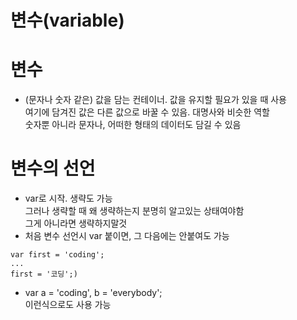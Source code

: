 변수(variable)
==============
# 변수
* (문자나 숫자 같은) 값을 담는 컨테이너. 값을 유지할 필요가 있을 때 사용   
여기에 담겨진 값은 다른 값으로 바꿀 수 있음. 대명사와 비슷한 역할   
숫자뿐 아니라 문자나, 어떠한 형태의 데이터도 담길 수 있음   

# 변수의 선언
* var로 시작. 생략도 가능   
그러나 생략할 때 왜 생략하는지 분명히 알고있는 상태여야함   
그게 아니라면 생략하지말것   
* 처음 변수 선언시 var 붙이면, 그 다음에는 안붙여도 가능   
```
var first = 'coding';
...
first = '코딩';)
```
* var a = 'coding', b = 'everybody';   
이런식으로도 사용 가능
